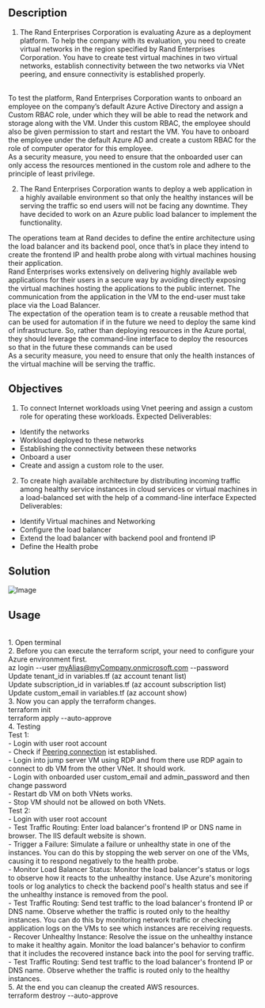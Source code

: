 ## Description
1. The Rand Enterprises Corporation is evaluating Azure as a deployment platform. To help the company with its evaluation, you need to create virtual networks in the region specified by Rand Enterprises Corporation. You have to create test virtual machines in two virtual networks, establish connectivity between the two networks via VNet peering, and ensure connectivity is established properly.
<br />
To test the platform, Rand Enterprises Corporation wants to onboard an employee on the company’s default Azure Active Directory and assign a Custom RBAC role, under which they will be able to read the network and storage along with the VM. Under this custom RBAC, the employee should also be given permission to start and restart the VM. You have to onboard the employee under the default Azure AD and create a custom RBAC for the role of computer operator for this employee.
<br />
As a security measure, you need to ensure that the onboarded user can only access the resources mentioned in the custom role and adhere to the principle of least privilege.

2. The Rand Enterprises Corporation wants to deploy a web application in a highly available environment so that only the healthy instances will be serving the traffic so end users will not be facing any downtime. They have decided to work on an Azure public load balancer to implement the functionality.

The operations team at Rand decides to define the entire architecture using the load balancer and its backend pool, once that’s in place they intend to create the frontend IP and health probe along with virtual machines housing their application.
<br />
Rand Enterprises works extensively on delivering highly available web applications for their users in a secure way by avoiding directly exposing the virtual machines hosting the applications to the public internet. The communication from the application in the VM to the end-user must take place via the Load Balancer.
<br />
The expectation of the operation team is to create a reusable method that can be used for automation if in the future we need to deploy the same kind of infrastructure. So, rather than deploying resources in the Azure portal, they should leverage the command-line interface to deploy the resources so that in the future these commands can be used
<br />
As a security measure, you need to ensure that only the health instances of the virtual machine will be serving the traffic.

## Objectives
1. To connect Internet workloads using Vnet peering and assign a custom role for operating these workloads.
Expected Deliverables:
- Identify the networks
- Workload deployed to these networks
- Establishing the connectivity between these networks
- Onboard a user
- Create and assign a custom role to the user.

2. To create high available architecture by distributing incoming traffic among healthy service instances in cloud services or virtual machines in a load-balanced set with the help of a command-line interface
Expected Deliverables:
- Identify Virtual machines and Networking
- Configure the load balancer
- Extend the load balancer with backend pool and frontend IP
- Define the Health probe

## Solution
![Image](https://github.com/huyphamch/terraform-azure-vnet-peering/blob/main/diagrams/IT-Architecture.png)


## Usage
<br /> 1. Open terminal
<br /> 2. Before you can execute the terraform script, your need to configure your Azure environment first.
<br /> az login --user <myAlias@myCompany.onmicrosoft.com> --password <myPassword>
<br /> Update tenant_id in variables.tf (az account tenant list)
<br /> Update subscription_id in variables.tf (az account subscription list)
<br /> Update custom_email in variables.tf (az account show)
<br /> 3. Now you can apply the terraform changes.
<br /> terraform init
<br /> terraform apply --auto-approve
<br /> 4. Testing
<br />Test 1: 
<br /> - Login with user root account
<br /> - Check if [Peering connection](https://github.com/huyphamch/terraform-azure-vnet-peering/Screenshot/Test1_01_Peering.png) ist established. 
<br /> - Login into jump server VM using RDP and from there use RDP again to connect to db VM from the other VNet. It should work.
<br /> - Login with onboarded user custom_email and admin_password and then change password
<br /> - Restart db VM on both VNets works.
<br /> - Stop VM should not be allowed on both VNets.
<br />Test 2: 
<br /> - Login with user root account
<br /> - Test Traffic Routing: Enter load balancer's frontend IP or DNS name in browser. The IIS default website is shown.
<br /> - Trigger a Failure: Simulate a failure or unhealthy state in one of the instances. You can do this by stopping the web server on one of the VMs, causing it to respond negatively to the health probe.
<br /> - Monitor Load Balancer Status: Monitor the load balancer's status or logs to observe how it reacts to the unhealthy instance. Use Azure's monitoring tools or log analytics to check the backend pool's health status and see if the unhealthy instance is removed from the pool.
<br /> - Test Traffic Routing: Send test traffic to the load balancer's frontend IP or DNS name. Observe whether the traffic is routed only to the healthy instances. You can do this by monitoring network traffic or checking application logs on the VMs to see which instances are receiving requests.
<br /> - Recover Unhealthy Instance: Resolve the issue on the unhealthy instance to make it healthy again. Monitor the load balancer's behavior to confirm that it includes the recovered instance back into the pool for serving traffic.
<br /> - Test Traffic Routing: Send test traffic to the load balancer's frontend IP or DNS name. Observe whether the traffic is routed only to the healthy instances. 
<br /> 5. At the end you can cleanup the created AWS resources.
<br /> terraform destroy --auto-approve
